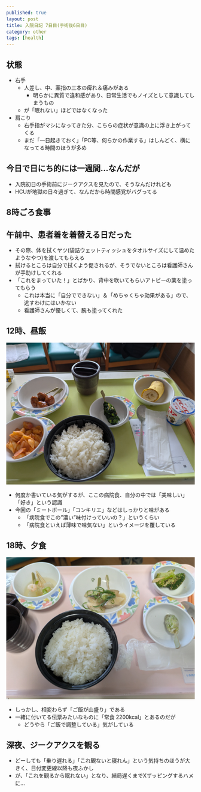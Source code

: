 ```yaml
---
published: true
layout: post
title: 入院日記 7日目(手術後6日目)
category: other
tags: [health]
---
```



## 状態

- 右手
  - 人差し、中、薬指の三本の痺れ＆痛みがある
    - 明らかに異質で違和感があり、日常生活でもノイズとして意識してしまうもの
  - が「眠れない」ほどではなくなった
- 肩こり
  - 右手指がマシになってきた分、こちらの症状が意識の上に浮き上がってくる
  - まだ「一日起きておく」「PC等、何らかの作業する」はしんどく、横になってる時間のほうが多め

## 今日で日にち的には一週間…なんだが

- 入院初日の手術前にジークアクスを見たので、そうなんだけれども
- HCUが地獄の日々過ぎて、なんだから時間感覚がバグってる

## 8時ごろ食事

## 午前中、患者着を着替える日だった

- その際、体を拭くヤツ(袋詰ウェットティッシュをタオルサイズにして温めたようなやつ)を渡してもらえる
- 拭けるところは自分で拭くよう促されるが、そうでないところは看護師さんが手助けしてくれる
- 「これをまっていた！」とばかり、背中を吹いてもらいアトピーの薬を塗ってもらう
  - これは本当に「自分でできない」＆「めちゃくちゃ効果がある」ので、逃すわけにはいかない
  - 看護師さんが優しくて、腕も塗ってくれた

## 12時、昼飯

![昼食](./photos/PXL_20250609_024837067.jpg)

- 何度か書いている気がするが、ここの病院食、自分の中では「美味しい」「好き」という認識
- 今回の「ミートボール」「コンキリエ」などはしっかりと味がある
  - 「病院食でこの”濃い”味付けっていいの？」というくらい
  - 「病院食といえば薄味で味気ない」というイメージを覆している

## 18時、夕食

![夕食](./photos/PXL_20250609_085611781.jpg)

- しっかし、相変わらず「ご飯が山盛り」である
- 一緒に付いてる伝票みたいなものに「常食 2200kcal」とあるのだが
  - どうやら「ご飯で調整している」気がしている

## 深夜、ジークアクスを観る

- どーしても「乗り遅れる」「これ観ないと寝れん」という気持ちのほうが大きく、日付変更線以降も夜ふかし
- が、「これを観るから眠れない」となり、結局遅くまでXザッピングするハメに…